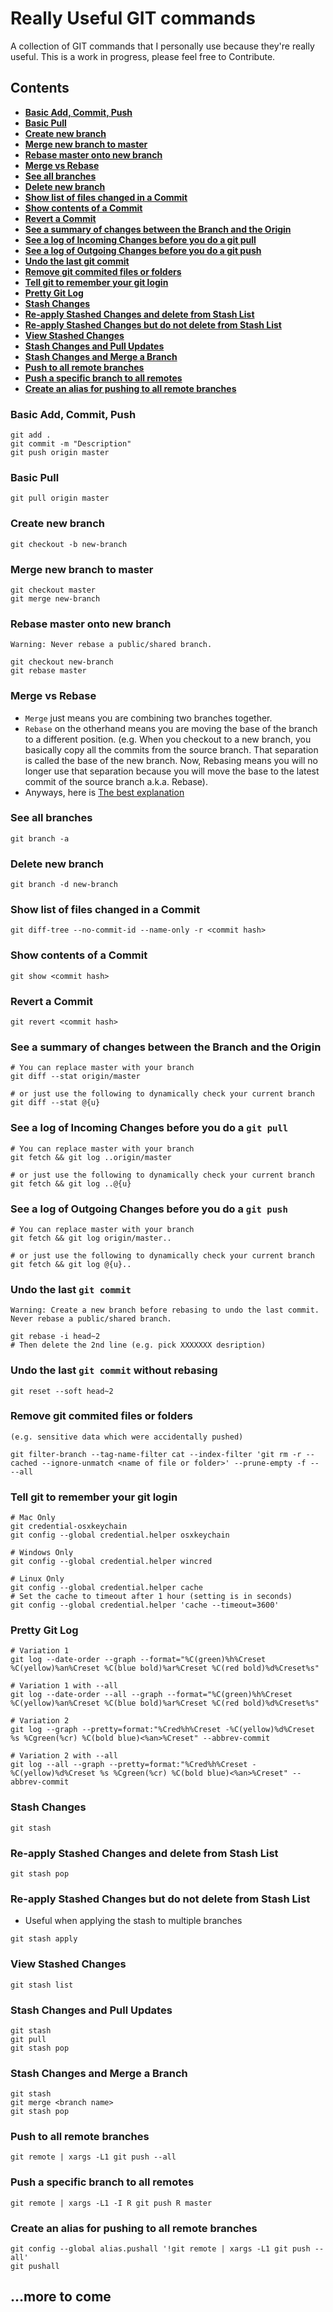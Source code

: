 # Really Useful GIT commands
A collection of GIT commands that I personally use because they're really useful. This is a work in progress, please feel free to Contribute.

## Contents
* **[Basic Add, Commit, Push](#basic-add-commit-push)**
* **[Basic Pull](#basic-pull)**
* **[Create new branch](#create-new-branch)**
* **[Merge new branch to master](#merge-new-branch-to-master)**
* **[Rebase master onto new branch](#rebase-master-onto-new-branch)**
* **[Merge vs Rebase](#merge-vs-rebase)**
* **[See all branches](#see-all-branches)**
* **[Delete new branch](#delete-new-branch)**
* **[Show list of files changed in a Commit](#show-list-of-files-changed-in-a-commit)**
* **[Show contents of a Commit](#show-contents-of-a-commit)**
* **[Revert a Commit](#revert-a-commit)**
* **[See a summary of changes between the Branch and the Origin](#see-a-summary-of-changes-between-the-branch-and-the-origin)**
* **[See a log of Incoming Changes before you do a git pull](#see-a-log-of-incoming-changes-before-you-do-a-git-pull)**
* **[See a log of Outgoing Changes before you do a git push](#see-a-log-of-outgoing-changes-before-you-do-a-git-push)**
* **[Undo the last git commit](#undo-the-last-git-commit)**
* **[Remove git commited files or folders](#remove-git-commited-files-or-folders)**
* **[Tell git to remember your git login](#tell-git-to-remember-your-git-login)**
* **[Pretty Git Log](#pretty-git-log)**
* **[Stash Changes](#StashChanges)**
* **[Re-apply Stashed Changes and delete from Stash List](#re-apply-stashed-changes-and-delete-from-stash-list)**
* **[Re-apply Stashed Changes but do not delete from Stash List](#re-apply-stashed-changes-but-do-not-delete-from-stash-list)**
* **[View Stashed Changes](#view-stashed-changes)**
* **[Stash Changes and Pull Updates](#stash-changes-and-pull-updates)**
* **[Stash Changes and Merge a Branch](#stash-changes-and-merge-a-branch)**
* **[Push to all remote branches](#push-to-all-remote-branches)**
* **[Push a specific branch to all remotes](#push-a-specific-branch-to-all-remotes)**
* **[Create an alias for pushing to all remote branches](#create-an-alias-for-pushing-to-all-remote-branches)**

### Basic Add, Commit, Push
```
git add .
git commit -m "Description"
git push origin master
```

### Basic Pull
```
git pull origin master
```

### Create new branch
```
git checkout -b new-branch
```

### Merge new branch to master
```
git checkout master
git merge new-branch
```

### Rebase master onto new branch
```
Warning: Never rebase a public/shared branch.

git checkout new-branch
git rebase master
```

### Merge vs Rebase
- `Merge` just means you are combining two branches together.
- `Rebase` on the otherhand means you are moving the base of the branch to a different position. (e.g. When you checkout to a new branch, you basically copy all the commits from the source branch. That separation is called the base of the new branch. Now, Rebasing means you will no longer use that separation because you will move the base to the latest commit of the source branch a.k.a. Rebase).
- Anyways, here is [The best explanation](https://hackernoon.com/git-merge-vs-rebase-whats-the-diff-76413c117333)

### See all branches
```
git branch -a
```

### Delete new branch
```
git branch -d new-branch
```

### Show list of files changed in a Commit
```
git diff-tree --no-commit-id --name-only -r <commit hash>
```

### Show contents of a Commit
```
git show <commit hash>
```

### Revert a Commit
```
git revert <commit hash>
```

### See a summary of changes between the Branch and the Origin
```
# You can replace master with your branch
git diff --stat origin/master
```
```
# or just use the following to dynamically check your current branch
git diff --stat @{u}
```

### See a log of Incoming Changes before you do a `git pull`
```
# You can replace master with your branch
git fetch && git log ..origin/master
```
```
# or just use the following to dynamically check your current branch
git fetch && git log ..@{u}
```

### See a log of Outgoing Changes before you do a `git push`
```
# You can replace master with your branch
git fetch && git log origin/master..
```
```
# or just use the following to dynamically check your current branch
git fetch && git log @{u}..
```

### Undo the last `git commit`
```
Warning: Create a new branch before rebasing to undo the last commit. Never rebase a public/shared branch.

git rebase -i head~2
# Then delete the 2nd line (e.g. pick XXXXXXX desription)
```

### Undo the last `git commit` without rebasing
```
git reset --soft head~2
```

### Remove git commited files or folders
```
(e.g. sensitive data which were accidentally pushed)

git filter-branch --tag-name-filter cat --index-filter 'git rm -r --cached --ignore-unmatch <name of file or folder>' --prune-empty -f -- --all
```

### Tell git to remember your git login
```
# Mac Only
git credential-osxkeychain
git config --global credential.helper osxkeychain
```
```
# Windows Only
git config --global credential.helper wincred
```
```
# Linux Only
git config --global credential.helper cache
# Set the cache to timeout after 1 hour (setting is in seconds)
git config --global credential.helper 'cache --timeout=3600'
```

### Pretty Git Log
```
# Variation 1
git log --date-order --graph --format="%C(green)%h%Creset %C(yellow)%an%Creset %C(blue bold)%ar%Creset %C(red bold)%d%Creset%s"
```
```
# Variation 1 with --all
git log --date-order --all --graph --format="%C(green)%h%Creset %C(yellow)%an%Creset %C(blue bold)%ar%Creset %C(red bold)%d%Creset%s"
```

```
# Variation 2
git log --graph --pretty=format:"%Cred%h%Creset -%C(yellow)%d%Creset %s %Cgreen(%cr) %C(bold blue)<%an>%Creset" --abbrev-commit
```
```
# Variation 2 with --all
git log --all --graph --pretty=format:"%Cred%h%Creset -%C(yellow)%d%Creset %s %Cgreen(%cr) %C(bold blue)<%an>%Creset" --abbrev-commit
```

### Stash Changes
```
git stash
```

### Re-apply Stashed Changes and delete from Stash List
```
git stash pop
```

### Re-apply Stashed Changes but do not delete from Stash List
- Useful when applying the stash to multiple branches
```
git stash apply
```

### View Stashed Changes
```
git stash list
```

### Stash Changes and Pull Updates
```
git stash
git pull
git stash pop
```

### Stash Changes and Merge a Branch
```
git stash
git merge <branch name>
git stash pop
```

### Push to all remote branches
```
git remote | xargs -L1 git push --all
```

### Push a specific branch to all remotes
```
git remote | xargs -L1 -I R git push R master
```

### Create an alias for pushing to all remote branches
```
git config --global alias.pushall '!git remote | xargs -L1 git push --all'
git pushall
```

## ...more to come
